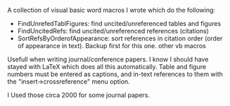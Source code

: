 A collection of visual basic word macros I wrote which do the following:

* FindUnrefedTablFigures: find uncited/unreferenced tables and figures
* FindUncitedRefs: find uncited/unreferenced references (citations)
* SortRefsByOrderofAppearance: sort references in citation order (order of appearance in text). Backup first for this one.
other vb macros

Usefull when writing journal/conference papers. I know I should have stayed with LaTeX which does all this automatically. Table and figure numbers must be entered as captions, and in-text references to them with the "insert->crossreference" menu option.

I Used those circa 2000 for some journal papers.
